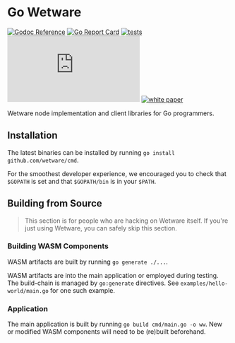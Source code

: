 # Go Wetware

[![Godoc Reference](https://img.shields.io/badge/godoc-reference-blue.svg?style=flat-square)](https://godoc.org/github.com/wetware/go)
[![Go Report Card](https://goreportcard.com/badge/github.com/wetware/go?style=flat-square)](https://goreportcard.com/report/github.com/wetware/go)
[![tests](https://github.com/wetware/go/workflows/Go/badge.svg)](https://github.com/wetware/go/actions/workflows/go.yml)
[![Matrix](https://img.shields.io/matrix/wetware:matrix.org?color=lightpink&label=support%20chat&logo=matrix&style=flat-square)](https://matrix.to/#/#wetware:matrix.org)
[![white paper](https://img.shields.io/badge/white%20paper-reading%20time%20--%207%20min-9cf?style=flat-square)](https://hackmd.io/@fCsHyW7yR3C5lGQFbh9KdQ/SJzOIt9k3)

Wetware node implementation and client libraries for Go programmers.

## Installation

The latest binaries can be installed by running `go install github.com/wetware/cmd`.

For the smoothest developer experience, we encouraged you to check that `$GOPATH` is set and that `$GOPATH/bin` is in your `$PATH`.

## Building from Source

>This section is for people who are hacking on Wetware itself.  If you're just using Wetware, you can safely skip this section.

### Building WASM Components
WASM artifacts are built by running `go generate ./...`.

WASM artifacts are into the main application or employed during testing.  The build-chain is managed by `go:generate` directives.  See `examples/hello-world/main.go` for one such example.

###  Application

The main application is built by running `go build cmd/main.go -o ww`.  New or modified WASM components will need to be (re)built beforehand.
